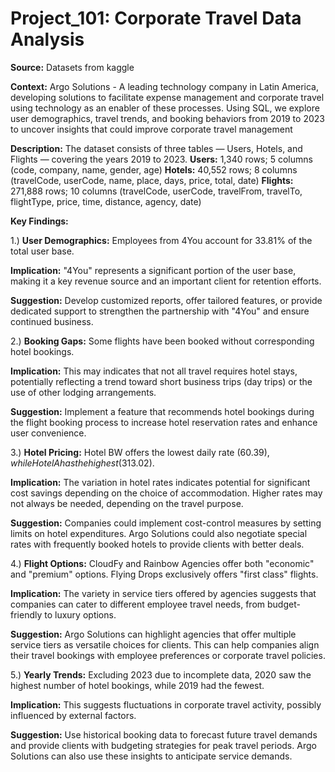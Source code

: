 # Project_101: Corporate Travel Data Analysis

**Source:** Datasets from kaggle

**Context:** Argo Solutions - A leading technology company in Latin America, developing solutions to facilitate expense management and corporate travel using technology as an enabler of these processes. Using SQL, we explore user demographics, travel trends, and booking behaviors from 2019 to 2023 to uncover insights that could improve corporate travel management


**Description:** 
The dataset consists of three tables — Users, Hotels, and Flights — covering the years 2019 to 2023.
**Users:** 1,340 rows; 5 columns (code, company, name, gender, age)
**Hotels:** 40,552 rows; 8 columns (travelCode, userCode, name, place, days, price, total, date)
**Flights:** 271,888 rows; 10 columns (travelCode, userCode, travelFrom, travelTo, flightType, price, time, distance, agency, date)


**Key Findings:**

1.) **User Demographics:** Employees from 4You account for 33.81% of the total user base.

**Implication:** "4You" represents a significant portion of the user base, making it a key revenue source and an important client for retention efforts.

**Suggestion:** Develop customized reports, offer tailored features, or provide dedicated support to strengthen the partnership with "4You" and ensure continued business.

2.) **Booking Gaps:** Some flights have been booked without corresponding hotel bookings.

**Implication:** This may indicates that not all travel requires hotel stays, potentially reflecting a trend toward short business trips (day trips) or the use of other lodging arrangements.

**Suggestion:** Implement a feature that recommends hotel bookings during the flight booking process to increase hotel reservation rates and enhance user convenience.

3.) **Hotel Pricing:** Hotel BW offers the lowest daily rate ($60.39), while Hotel A has the highest ($313.02).

**Implication:** The variation in hotel rates indicates potential for significant cost savings depending on the choice of accommodation. Higher rates may not always be needed, depending on the travel purpose.

**Suggestion:** Companies could implement cost-control measures by setting limits on hotel expenditures. Argo Solutions could also negotiate special rates with frequently booked hotels to provide clients with better deals.

4.) **Flight Options:** CloudFy and Rainbow Agencies offer both "economic" and "premium" options. Flying Drops exclusively offers "first class" flights.

**Implication:** The variety in service tiers offered by agencies suggests that companies can cater to different employee travel needs, from budget-friendly to luxury options.

**Suggestion:** Argo Solutions can highlight agencies that offer multiple service tiers as versatile choices for clients. This can help companies align their travel bookings with employee preferences or corporate travel policies.

5.) **Yearly Trends:** Excluding 2023 due to incomplete data, 2020 saw the highest number of hotel bookings, while 2019 had the fewest.

**Implication:** This suggests fluctuations in corporate travel activity, possibly influenced by external factors.

**Suggestion:** Use historical booking data to forecast future travel demands and provide clients with budgeting strategies for peak travel periods. Argo Solutions can also use these insights to anticipate service demands.
